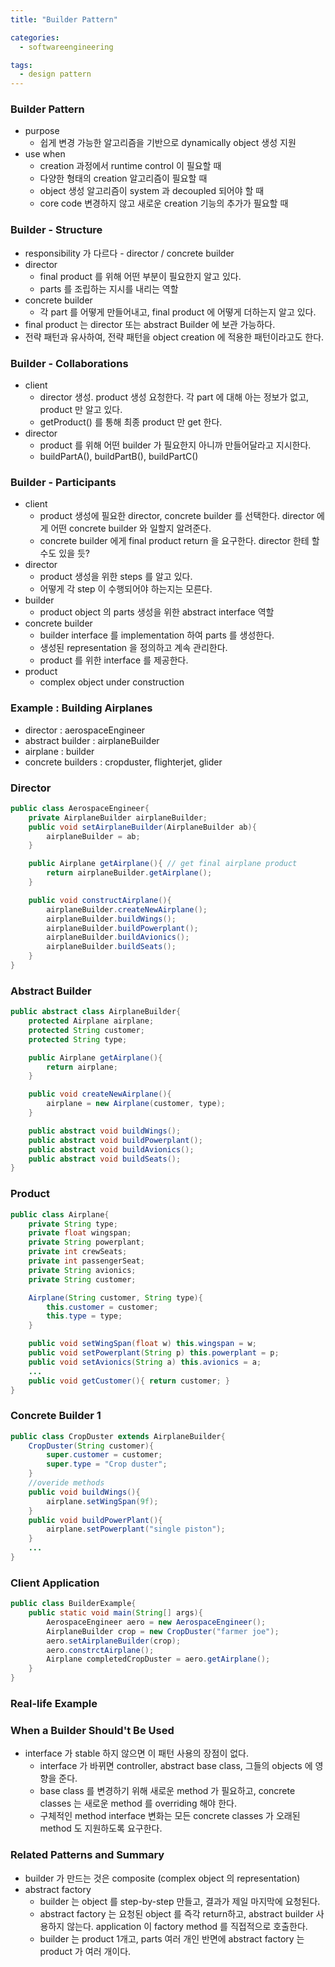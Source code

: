 ```yaml
---
title: "Builder Pattern"

categories:
  - softwareengineering

tags:
  - design pattern
---
```


### Builder Pattern
- purpose
  - 쉽게 변경 가능한 알고리즘을 기반으로 dynamically object 생성 지원 
- use when
  - creation 과정에서 runtime control 이 필요할 때
  - 다양한 형태의 creation 알고리즘이 필요할 때
  - object 생성 알고리즘이 system 과 decoupled 되어야 할 때
  - core code 변경하지 않고 새로운 creation 기능의 추가가 필요할 때 


### Builder - Structure
- responsibility 가 다르다 - director / concrete builder
- director
  - final product 를 위해 어떤 부분이 필요한지 알고 있다.
  - parts 를 조립하는 지시를 내리는 역할
- concrete builder
  - 각 part 를 어떻게 만들어내고, final product 에 어떻게 더하는지 알고 있다.
- final product 는 director 또는 abstract Builder 에 보관 가능하다.
- 전략 패턴과 유사하여, 전략 패턴을 object creation 에 적용한 패턴이라고도 한다.


### Builder - Collaborations
- client 
  - director 생성. product 생성 요청한다. 각 part 에 대해 아는 정보가 없고, product 만 알고 있다.
  - getProduct() 를 통해 최종 product 만 get 한다.
- director
  - product 를 위해 어떤 builder 가 필요한지 아니까 만들어달라고 지시한다. 
  - buildPartA(), buildPartB(), buildPartC()

### Builder - Participants
- client
  - product 생성에 필요한 director, concrete builder 를 선택한다. director 에게 어떤 concrete builder 와 일할지 알려준다.
  - concrete builder 에게 final product return 을 요구한다. director 한테 할 수도 있을 듯?
- director
  - product 생성을 위한 steps 를 알고 있다.
  - 어떻게 각 step 이 수행되어야 하는지는 모른다.
- builder
  - product object 의 parts 생성을 위한 abstract interface 역할
- concrete builder
  - builder interface 를 implementation 하여 parts 를 생성한다.
  - 생성된 representation 을 정의하고 계속 관리한다.
  - product 를 위한 interface 를 제공한다.
- product
  - complex object under construction

### Example : Building Airplanes
- director : aerospaceEngineer
- abstract builder : airplaneBuilder
- airplane : builder
- concrete builders : cropduster, flighterjet, glider

### Director

```java
public class AerospaceEngineer{
    private AirplaneBuilder airplaneBuilder;
    public void setAirplaneBuilder(AirplaneBuilder ab){
        airplaneBuilder = ab;
    }

    public Airplane getAirplane(){ // get final airplane product
        return airplaneBuilder.getAirplane();
    }

    public void constructAirplane(){
        airplaneBuilder.createNewAirplane();
        airplaneBuilder.buildWings();
        airplaneBuilder.buildPowerplant();
        airplaneBuilder.buildAvionics();
        airplaneBuilder.buildSeats();
    }
}
```

### Abstract Builder

```java
public abstract class AirplaneBuilder{
    protected Airplane airplane;
    protected String customer;
    protected String type;

    public Airplane getAirplane(){
        return airplane;
    }

    public void createNewAirplane(){
        airplane = new Airplane(customer, type);
    }

    public abstract void buildWings();
    public abstract void buildPowerplant();
    public abstract void buildAvionics();
    public abstract void buildSeats();
}
```

### Product

```java
public class Airplane{
    private String type;
    private float wingspan;
    private String powerplant;
    private int crewSeats;
    private int passengerSeat;
    private String avionics;
    private String customer;

    Airplane(String customer, String type){
        this.customer = customer;
        this.type = type;
    }

    public void setWingSpan(float w) this.wingspan = w;
    public void setPowerplant(String p) this.powerplant = p;
    public void setAvionics(String a) this.avionics = a;
    ...
    public void getCustomer(){ return customer; }
}
```

### Concrete Builder 1

```java
public class CropDuster extends AirplaneBuilder{
    CropDuster(String customer){
        super.customer = customer;
        super.type = "Crop duster";
    }
    //overide methods
    public void buildWings(){
        airplane.setWingSpan(9f);
    }
    public void buildPowerPlant(){
        airplane.setPowerplant("single piston");
    }
    ...
}
```

### Client Application

```java
public class BuilderExample{
    public static void main(String[] args){
        AerospaceEngineer aero = new AerospaceEngineer();
        AirplaneBuilder crop = new CropDuster("farmer joe");
        aero.setAirplaneBuilder(crop);
        aero.constrctAirplane();
        Airplane completedCropDuster = aero.getAirplane();
    }
}
```

### Real-life Example



### When a Builder Should't Be Used
- interface 가 stable 하지 않으면 이 패턴 사용의 장점이 없다.
  - interface 가 바뀌면 controller, abstract base class, 그들의 objects 에 영향을 준다.
  - base class 를 변경하기 위해 새로운 method 가 필요하고, concrete classes 는 새로운 method 를 overriding 해야 한다.
  - 구체적인 method interface 변화는 모든 concrete classes 가 오래된 method 도 지원하도록 요구한다.


### Related Patterns and Summary
- builder 가 만드는 것은 composite (complex object 의 representation)
- abstract factory
  - builder 는 object 를 step-by-step 만들고, 결과가 제일 마지막에 요청된다.
  - abstract factory 는 요청된 object 를 즉각 return하고, abstract builder 사용하지 않는다. application 이 factory method 를 직접적으로 호출한다.
  - builder 는 product 1개고, parts 여러 개인 반면에 abstract factory 는 product 가 여러 개이다.

